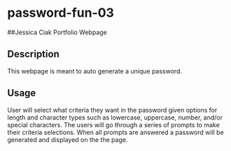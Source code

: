 # password-fun-03
##Jessica Ciak Portfolio Webpage

## Description

This webpage is meant to auto generate a unique password.


## Usage

User will select what criteria they want in the password given options for length and character types such as lowercase, uppercase, number, and/or special characters.  The users will go through a series of prompts to make their criteria selections.  When all prompts are answered a password will be generated and displayed on the the page.
